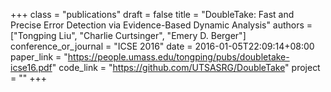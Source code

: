 +++
class = "publications"
draft = false
title = "DoubleTake: Fast and Precise Error Detection via Evidence-Based Dynamic Analysis"
authors = ["Tongping Liu", "Charlie Curtsinger", "Emery D. Berger"]
conference_or_journal = "ICSE 2016"
date = 2016-01-05T22:09:14+08:00
paper_link = "https://people.umass.edu/tongping/pubs/doubletake-icse16.pdf"
code_link = "https://github.com/UTSASRG/DoubleTake"
project = ""
+++
